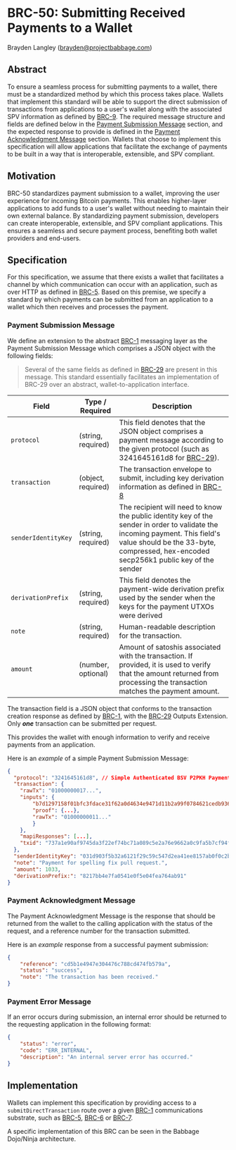 # BRC-50: Submitting Received Payments to a Wallet

Brayden Langley (brayden@projectbabbage.com)

## Abstract

To ensure a seamless process for submitting payments to a wallet, there must be a standardized method by which this process takes place. Wallets that implement this standard will be able to support the direct submission of transactions from applications to a user's wallet along with the associated SPV information as defined by [BRC-9](../transactions/0009.md). The required message structure and fields are defined below in the [Payment Submission Message](#payment-submission-message) section, and the expected response to provide is defined in the [Payment Acknowledgment Message](#payment-acknowledgment-message) section. Wallets that choose to implement this specification will allow applications that facilitate the exchange of payments to be built in a way that is interoperable, extensible, and SPV compliant.

## Motivation

BRC-50 standardizes payment submission to a wallet, improving the user experience for incoming Bitcoin payments. This enables higher-layer applications to add funds to a user's wallet without needing to maintain their own external balance. By standardizing payment submission, developers can create interoperable, extensible, and SPV compliant applications. This ensures a seamless and secure payment process, benefiting both wallet providers and end-users.

## Specification

For this specification, we assume that there exists a wallet that facilitates a channel by which communication can occur with an application, such as over HTTP as defined in [BRC-5](./0005.md). Based on this premise, we specify a standard by which payments can be submitted from an application to a wallet which then receives and processes the payment.

### Payment Submission Message

We define an extension to the abstract [BRC-1](./0001.md) messaging layer as the Payment Submission Message which comprises a JSON object with the following fields:

> Several of the same fields as defined in [BRC-29](../payments/0029.md) are present in this message. This standard essentially facilitates an implementation of BRC-29 over an abstract, wallet-to-application interface.

Field         | Type / Required | Description
--------------|--------------- | ------------------------------
`protocol` | (string, required) | This field denotes that the JSON object comprises a payment message according to the given protocol (such as 3241645161d8 for [BRC-29](https://github.com/bitcoin-sv/BRCs/blob/master/payments/0029.md)).
`transaction` | (object, required) | The transaction envelope to submit, including key derivation information as defined in [BRC-8](#)
`senderIdentityKey` | (string, required) |  The recipient will need to know the public identity key of the sender in order to validate the incoming payment. This field's value should be the 33-byte, compressed, hex-encoded secp256k1 public key of the sender
`derivationPrefix` |  (string, required) | This field denotes the payment-wide derivation prefix used by the sender when the keys for the payment UTXOs were derived
`note` | (string, required) | Human-readable description for the transaction.
`amount` | (number, optional) | Amount of satoshis associated with the transaction. If provided, it is used to verify that the amount returned from processing the transaction matches the payment amount.

The transaction field is a JSON object that conforms to the transaction creation response as defined by [BRC-1](./0001.md), with the [BRC-29](../payments/0029.md) Outputs Extension. Only ***one*** transaction can be submitted per request.

This provides the wallet with enough information to verify and receive payments from an application. 

Here is an *example* of a simple Payment Submission Message:

```json
{
  "protocol": "3241645161d8", // Simple Authenticated BSV P2PKH Payment Protocol
  "transaction": {
    "rawTx": "01000000017...",
    "inputs": {
        "b7d1297158f01bfc3fdace31f62a0d4634e9471d11b2a99f0784621cedb9367c": {
        "proof": {...},
        "rawTx": "01000000011..."
        }
    },
    "mapiResponses": [...],
    "txid": "737a1e90af9745da3f22ef74bc71a089c5e2a76e9662a0c9fa5b7cf94fe32e75"
  },
  "senderIdentityKey": "031d903f5b32a6121f29c59c547d2ea41ee8157ab0f0c2b5190be24a032816f827",
  "note": "Payment for spelling fix pull request.",
  "amount": 1033,
  "derivationPrefix:": "8217bb4e7fa0541e0f5e04fea764ab91"
}
```

### Payment Acknowledgment Message

The Payment Acknowledgment Message is the response that should be returned from the wallet to the calling application with the status of the request, and a reference number for the transaction submitted.

Here is an *example* response from a successful payment submission:
```json
{
    "reference": "cd5b1e4947e304476c788cd474fb579a",
    "status": "success",
    "note": "The transaction has been received."
}
```

### Payment Error Message

If an error occurs during submission, an internal error should be returned to the requesting application in the following format:

```json
{
    "status": "error",
    "code": "ERR_INTERNAL",
    "description": "An internal server error has occurred."
}
```

## Implementation

Wallets can implement this specification by providing access to a `submitDirectTransaction` route over a given [BRC-1](./0001.md) communications substrate, such as [BRC-5](./0005.md), [BRC-6](./0006.md) or [BRC-7](./0007.md).

A specific implementation of this BRC can be seen in the Babbage Dojo/Ninja architecture.